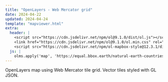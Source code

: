 ```yaml
---
title: "OpenLayers - Web Mercator grid"
date: 2024-04-22
updated: 2024-04-24
template: "mapviewer.html"
extra:
  header: |
    <script src="https://cdn.jsdelivr.net/npm/ol@9.1.0/dist/ol.js"></script>
    <link href="https://cdn.jsdelivr.net/npm/ol@9.1.0/ol.min.css" rel="stylesheet">
    <script src="https://cdn.jsdelivr.net/npm/ol-mapbox-style@12.3.1/dist/olms.js"></script>
  js: |
    olms.apply('map', 'https://equal.bbox.earth/natural-earth-countries-style.json');
---
```


OpenLayers map using Web Mercator tile grid. Vector tiles styled with GL JSON.
